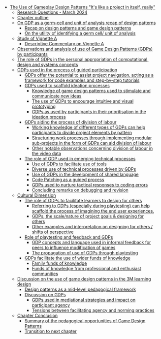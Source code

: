 -   [The Use of Gameplay Design Patterns "It's like a project in itself,
    really"](#the-use-of-gameplay-design-patterns-its-like-a-project-in-itself-really)
    -   [Research Questions - March
        2024](#research-questions---march-2024)
    -   [Chapter outline](#chapter-outline)
    -   [On GDP as a germ-cell and unit of analysis recap of design
        patterns](#on-gdp-as-a-germ-cell-and-unit-of-analysis-recap-of-design-patterns)
        -   [Recap on design patterns and game design
            patterns](#recap-on-design-patterns-and-game-design-patterns)
        -   [On the utility of identifying a germ cell/ unit of
            analysis](#on-the-utility-of-identifying-a-germ-cell-unit-of-analysis)
    -   [Study of Vignette A](#study-of-vignette-a)
        -   [Descriptive Commentary on Vignette
            A](#descriptive-commentary-on-vignette-a)
    -   [Observations and analysis of use of Game Design Patterns (GDPs)
        by
        participants](#observations-and-analysis-of-use-of-game-design-patterns-gdps-by-participants)
    -   [The role of GDPs in the personal appropriation of
        computational, design and systems
        concepts](#the-role-of-gdps-in-the-personal-appropriation-of-computational-design-and-systems-concepts)
    -   [GDPs used in the process of guided
        participation](#gdps-used-in-the-process-of-guided-participation)
        -   [GDPs offer the potential to assist project navigation,
            acting as a framework for code examples and step-by-step
            tutorials](#gdps-offer-the-potential-to-assist-project-navigation-acting-as-a-framework-for-code-examples-and-step-by-step-tutorials)
        -   [GDPs used to scaffold ideation
            processes](#gdps-used-to-scaffold-ideation-processes)
            -   [Knowledge of game design patterns used to stimulate and
                communicate new
                ideas](#knowledge-of-game-design-patterns-used-to-stimulate-and-communicate-new-ideas)
            -   [The use of GDPs to encourage intuitive and visual
                prototyping](#the-use-of-gdps-to-encourage-intuitive-and-visual-prototyping)
            -   [GDPs as used by participants in their prioritisation in
                the ideation
                process](#gdps-as-used-by-participants-in-their-prioritisation-in-the-ideation-process)
        -   [GDPs aiding the process of division of
            labour](#gdps-aiding-the-process-of-division-of-labour)
            -   [Working knowledge of different types of GDPs can help
                participants to divide project elements by
                pattern](#working-knowledge-of-different-types-of-gdps-can-help-participants-to-divide-project-elements-by-pattern)
            -   [Structuring work processes through implementing modular
                sub-projects in the form of GDPs can aid division of
                labour](#structuring-work-processes-through-implementing-modular-sub-projects-in-the-form-of-gdps-can-aid-division-of-labour)
            -   [Other notable observations concerning division of
                labour in the video
                data](#other-notable-observations-concerning-division-of-labour-in-the-video-data)
        -   [The role of GDP used in emerging technical
            processes](#the-role-of-gdp-used-in-emerging-technical-processes)
            -   [Use of GDPs to facilitate use of
                tools](#use-of-gdps-to-facilitate-use-of-tools)
            -   [Diverse use of technical processes driven by
                GDPs](#diverse-use-of-technical-processes-driven-by-gdps)
            -   [Use of GDPs in the development of shared
                language](#use-of-gdps-in-the-development-of-shared-language)
            -   [Code Patching as a guided
                process](#code-patching-as-a-guided-process)
            -   [GDPs used to nurture tactical responses to coding
                errors](#gdps-used-to-nurture-tactical-responses-to-coding-errors)
            -   [Concluding remarks on debugging and
                revision](#concluding-remarks-on-debugging-and-revision)
    -   [Cultural Dimension](#cultural-dimension)
        -   [The role of GDPs to facilitate learners to design for
            others](#the-role-of-gdps-to-facilitate-learners-to-design-for-others)
            -   [Referring to GDPs (especially during playtesting) can
                help scaffold the process of imagining the end user
                experiences.](#referring-to-gdps-especially-during-playtesting-can-help-scaffold-the-process-of-imagining-the-end-user-experiences.)
            -   [GDPs, the scale/nature of project goals & designing for
                others](#gdps-the-scalenature-of-project-goals-designing-for-others)
            -   [Other examples and interpretation on designing for
                others / shifts of
                perspective](#other-examples-and-interpretation-on-designing-for-others-shifts-of-perspective)
        -   [Role of playtesting and feedback and
            GDPs](#role-of-playtesting-and-feedback-and-gdps)
            -   [GDP concepts and language used in informal feedback for
                peers to influence modification of
                games](#gdp-concepts-and-language-used-in-informal-feedback-for-peers-to-influence-modification-of-games)
            -   [The propagation of use of GDPs through
                playtesting](#the-propagation-of-use-of-gdps-through-playtesting)
        -   [GDPs facilitate the use of wider funds of
            knowledge](#gdps-facilitate-the-use-of-wider-funds-of-knowledge)
            -   [Family funds of knowledge](#family-funds-of-knowledge)
            -   [Funds of knowledge from professional and enthusiast
                communities](#funds-of-knowledge-from-professional-and-enthusiast-communities)
    -   [Discussion on the use of game design patterns in the 3M
        learning
        design](#discussion-on-the-use-of-game-design-patterns-in-the-3m-learning-design)
        -   [Design patterns as a mid-level pedagogical
            framework](#design-patterns-as-a-mid-level-pedagogical-framework)
        -   [Discussion on GDPs](#discussion-on-gdps)
            -   [GDPs used in mediational strategies and impact on
                participant
                agency](#gdps-used-in-mediational-strategies-and-impact-on-participant-agency)
            -   [Tensions between facilitating agency and norming
                practices](#tensions-between-facilitating-agency-and-norming-practices)
    -   [Chapter Conclusion](#chapter-conclusion)
        -   [Summary of the pedagogical opportunities of Game Design
            Patterns](#summary-of-the-pedagogical-opportunities-of-game-design-patterns)
        -   [Transition to next chapter](#transition-to-next-chapter)
